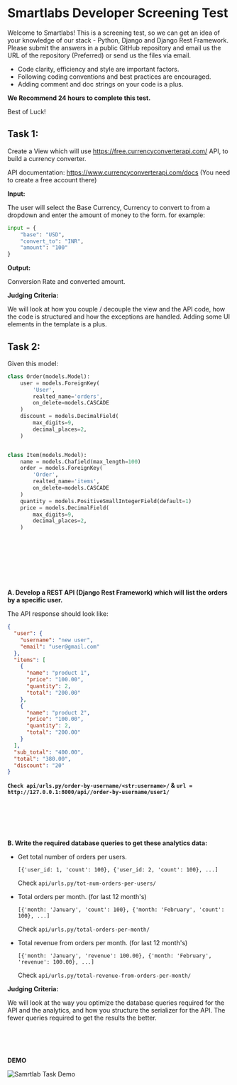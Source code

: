 # Smartlabs Developer Screening Test

Welcome to Smartlabs! This is a screening test, so we can get an idea of your knowledge of our stack - Python, Django and Django Rest Framework.
Please submit the answers in a public GitHub repository and email us the URL of the repository (Preferred) or send us the files via email.

- Code clarity, efficiency and style are important factors.
- Following coding conventions and best practices are encouraged.
- Adding comment and doc strings on your code is a plus.

**We Recommend 24 hours to complete this test.**

Best of Luck!


## Task 1:

Create a View which will use https://free.currencyconverterapi.com/ API, to build a currency converter.

API documentation: https://www.currencyconverterapi.com/docs (You need to create a free account there)

**Input:**

The user will select the Base Currency, Currency to convert to from a dropdown and enter the amount of money to the form. for example: 

```python
input = {
    "base": "USD",
    "convert_to": "INR",
    "amount": "100"
}
```

**Output:**

Conversion Rate and converted amount.

**Judging Criteria:**

We will look at how you couple / decouple the view and the API code,
how the code is structured and how the exceptions are handled.
Adding some UI elements in the template is a plus.


## Task 2:

Given this model:

```python
class Order(models.Model):
    user = models.ForeignKey(
        'User',
        realted_name='orders',
        on_delete=models.CASCADE
    )
    discount = models.DecimalField(
        max_digits=9,
        decimal_places=2,
    )


class Item(models.Model):
    name = models.Chafield(max_length=100)
    order = models.ForeignKey(
        'Order',
        realted_name='items',
        on_delete=models.CASCADE
    )
    quantity = models.PositiveSmallIntegerField(default=1)
    price = models.DecimalField(
        max_digits=9,
        decimal_places=2,
    )
```
<br>
<br>
<br>
<br>
<br>
<br>

**A. Develop a REST API (Django Rest Framework) which will list the orders by a specific user.** 

The API response should look like:

```json
{
  "user": {
    "username": "new user",
    "email": "user@gmail.com"
  },
  "items": [
    {
      "name": "product 1",
      "price": "100.00",
      "quantity": 2,
      "total": "200.00"
    },
    {
      "name": "product 2",
      "price": "100.00",
      "quantity": 2,
      "total": "200.00"
    }
  ],
  "sub_total": "400.00",
  "total": "380.00",
  "discount": "20"
}
```
**`Check api/urls.py/order-by-username/<str:username>/` & `url = http://127.0.0.1:8000/api//order-by-username/user1/`**
<br>
<br>
<br>
<br>
<br>
<br>

**B. Write the required database queries to get these analytics data:**
    
- Get total number of orders per users.
  
  `[{'user_id: 1, 'count': 100}, {'user_id: 2, 'count': 100}, ...]`
  
  Check `api/urls.py/tot-num-orders-per-users/`

- Total orders per month. (for last 12 month's)
  
  `[{'month: 'January', 'count': 100}, {'month: 'February', 'count': 100}, ...]`
  
  Check `api/urls.py/total-orders-per-month/`
  
- Total revenue from orders per month. (for last 12 month's)
  
  `[{'month: 'January', 'revenue': 100.00}, {'month: 'February', 'revenue': 100.00}, ...]`
  
  Check `api/urls.py/total-revenue-from-orders-per-month/`
    

**Judging Criteria:**

We will look at the way you optimize the database queries required for the API and the analytics,
and how you structure the serializer for the API.
The fewer queries required to get the results the better.

<br>
<br>
<br>

**DEMO**

![Samrtlab Task Demo](https://user-images.githubusercontent.com/50036436/123846068-8b160380-d932-11eb-965e-b0d81d6f8d54.gif)

